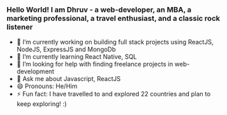 ### Hello World! I am Dhruv - a web-developer, an MBA, a marketing professional, a travel enthusiast, and a classic rock listener

<!--
**Dhruv90/Dhruv90** is a ✨ _special_ ✨ repository because its `README.md` (this file) appears on your GitHub profile.
-->
- 🔭 I’m currently working on building full stack projects using ReactJS, NodeJS, ExpressJS and MongoDb
- 🌱 I’m currently learning React Native, SQL
- 🤔 I’m looking for help with finding freelance projects in web-development
- 💬 Ask me about Javascript, ReactJS
- 😄 Pronouns: He/Him
- ⚡ Fun fact: I have travelled to and explored 22 countries and plan to keep exploring! :)

